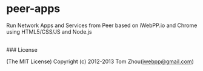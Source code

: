 peer-apps
=========

Run Network Apps and Services from Peer based on iWebPP.io and Chrome using HTML5/CSS/JS and Node.js



<br/>
### License

(The MIT License)
Copyright (c) 2012-2013 Tom Zhou(iwebpp@gmail.com)


